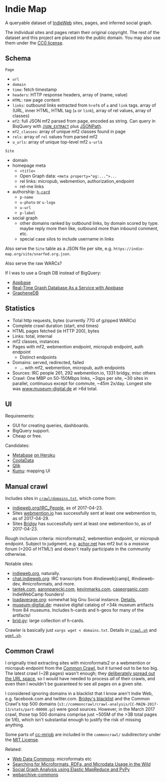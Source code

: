 Indie Map
===
A queryable dataset of [IndieWeb](https://indieweb.org/) sites, pages, and inferred social graph.

The individual sites and pages retain their original copyright. The rest of the dataset and this project are placed into the public domain. You may also use them under the [CC0 license](http://creativecommons.org/publicdomain/zero/1.0/).


Schema
---
`Page`
* `url`
* `domain`
* `time`: fetch timestamp
* `headers`: HTTP response headers, array of (name, value)
* `HTML`: raw page content
* `links`: outbound links extracted from `href`s of `a` and `link` tags. array of (URL, inner HTML, HTML tag (`a` or `link`), array of rel values, array of classes)
* `mf2`: full JSON mf2 parsed from page, encoded as string. Can query in BiqQuery with [`JSON_EXTRACT`](https://cloud.google.com/bigquery/docs/reference/legacy-sql#json_extract) plus [JSONPath](https://code.google.com/p/jsonpath).
* `mf2_classes`: array of unique mf2 classes found in page
* `rels`: array of `rel` values from parsed mf2
* `u_urls`: array of unique top-level mf2 `u-url`s


`Site`
* domain
* homepage meta
  * `<title>`
  * Open Graph data: `<meta property="og:...">...`
  * rel links: micropub, webmention, authorization_endpoint
  * rel-me links
* authorship: [`h-card`](http://microformats.org/wiki/h-card#Properties)
  * `p-name`
  * `u-photo` or `u-logo`
  * `u-url`
  * `p-label`
* social graph
  * other domains ranked by outbound links, by domain scored by type. maybe reply more then like, outbound more than inbound comment, etc.
  * special case silos to include username in links

Also serve the `Site` table as a JSON file per site, e.g. `https://indie-map.org/site/snarfed.org.json`.

Also serve the raw WARCs?

If I was to use a Graph DB instead of BigQuery:
* [Appbase](https://appbase.io/)
* [Real-Time Graph Database As a Service with Appbase](https://scotch.io/tutorials/real-time-graph-database-as-a-service-with-appbase)
* [GrapheneDB](https://www.graphenedb.com)


Statistics
---
* Total http requests, bytes (currently 77G of gzipped WARCs)
* Complete crawl duration (start, end times)
* HTML pages fetched (ie HTTP 200), bytes
* Links: total, internal
* mf2 classes, instances
* Pages with mf2, webmention endpoint, micropub endpoint, auth endpoint
  * Distinct endpoints
* Domains: served, redirected, failed
  * ... with mf2, webmention, micropub, auth endpoints
* Sources: IRC people 261, 292 webmention.io, 1331 bridgy, misc others
* Crawl: One MBP on 50-150Mbps links, ~3qps per site, ~30 sites in parallel, continuous except for commute, ~45m 2x/day. Longest site was www.museum-digital.de at >6d total.


UI
---
Requirements:
* GUI for creating queries, dashboards.
* BigQuery support.
* Cheap or free.

Candidates:
* [Metabase](http://www.metabase.com/) [on Heroku](http://www.metabase.com/start/heroku)
* [CoolaData](http://www.cooladata.com/)
* [Qlik](http://www.qlik.com)
* [Kumu](https://kumu.io): mapping UI


Manual crawl
---
Includes sites in [`crawl/domains.txt`](https://github.com/snarfed/indie-map/blob/master/crawl/domains.txt), which come from:
* [indieweb.org/IRC_People](https://indieweb.org/IRC_People), as of 2017-04-23.
* Sites [webmention.io](https://webmention.io/) has successfully sent at least one webmention to, as of 2017-04-29.
* Sites [Bridgy](https://brid.gy/) has successfully sent at least one webmention to, as of 2017-04-23.

Rough inclusion criteria: microformats2, webmention endpoint, or micropub endpoint. Subject to judgment, e.g. [achor.net](http://achor.net/) has mf2 but is a *massive* forum (>20G of HTML!) and doesn't really participate in the community otherwise.

Notable sites:
* [indieweb.org](https://indieweb.org/), naturally.
* [chat.indieweb.org](https://chat.indieweb.org/): IRC transcripts from #indieweb[camp], #indieweb-dev, #microformats, and more.
* [tantek.com](http://tantek.com/),
  [aaronparecki.com](https://aaronparecki.com/),
  [kevinmarks.com](http://www.kevinmarks.com/),
  [caseorganic.com](http://caseorganic.com/): IndieWebCamp founders!
* [loadaverage.org](https://loadaverage.org/): somewhat big Gnu Social instance. [Details.](https://wiki.loadaverage.org/about)
* [museum-digital.de](https://www.museum-digital.de/): massive digital catalog of  >34k museum artifacts from 84 museums. Includes h-cards and h-geos for many of the artifacts!
* [brid.gy](https://brid.gy/): large collection of h-cards.

Crawler is basically just `xargs wget < domains.txt`. Details in [`crawl.sh`](https://github.com/snarfed/indie-map/blob/master/crawl/crawl.sh) and [`wget.sh`](https://github.com/snarfed/indie-map/blob/master/crawl/wget.sh).


Common Crawl
---
I originally tried extracting sites with microformats2 or a webmention or micropub endpoint from the [Common Crawl](http://commoncrawl.org/), but it turned out to be too big. The latest crawl (~2B pages) wasn't enough; they [deliberately spread out the URL space](https://github.com/commoncrawl/cc-crawl-statistics/blob/master/plots/crawloverlap.md), so I would have needed to process *all* of their crawls, and even then I wouldn't be guaranteed to see all pages on a given site.

I considered ignoring domains in a blacklist that I know aren't Indie Web, e.g. facebook.com and twitter.com. [Bridgy's blacklist](https://github.com/snarfed/bridgy/blob/master/domain_blacklist.txt) and the Common Crawl's top 500 domains (`s3://commoncrawl/crawl-analysis/CC-MAIN-2017-13/stats/part-00000.gz`) were good sources. However, in the March 2017 crawl, those top 500 domains comprise just ~505M of the >3B total pages (ie 1/6), which isn't substantial enough to justify the risk of missing anything.

Some parts of [cc-mrjob](https://github.com/commoncrawl/cc-mrjob/) are included in the `commoncrawl/` subdirectory under the [MIT License](https://github.com/commoncrawl/cc-mrjob/blob/master/LICENSE).

Related:
* [Web Data Commons](http://webdatacommons.org/structureddata/#toc1): microformats etc
* [Searching for Microformats, RDFa, and Microdata Usage in the Wild](http://manu.sporny.org/2012/structured-data-searching/)
* [Social Graph Analysis using Elastic MapReduce and PyPy](http://postneo.com/2011/05/04/social-graph-analysis-using-elastic-mapreduce-and-pypy)
* [webarchive-commons](https://github.com/iipc/webarchive-commons)

